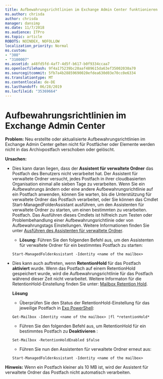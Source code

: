 ```yaml
---
title: Aufbewahrungsrichtlinien im Exchange Admin Center funktionieren nicht
ms.author: chrisda
author: chrisda
manager: dansimp
ms.date: 11/7/2018
ms.audience: ITPro
ms.topic: article
ROBOTS: NOINDEX, NOFOLLOW
localization_priority: Normal
ms.custom:
- "308"
- "3100007"
ms.assetid: a48fd5fd-4af7-4d5f-b617-b0f9334ccaa7
ms.openlocfilehash: 9f4a175239bc20aaf489615da63ef35002030a70
ms.sourcegitcommit: 5fb7a4b28859690020efdea630d03e70cc0e6334
ms.translationtype: MT
ms.contentlocale: de-DE
ms.lasthandoff: 06/28/2019
ms.locfileid: "35369664"
---
```

# <a name="retention-policies-in-exchange-admin-center"></a>Aufbewahrungsrichtlinien im Exchange Admin Center

 **Problem:** Neu erstellte oder aktualisierte Aufbewahrungsrichtlinien im Exchange Admin Center gelten nicht für Postfächer oder Elemente werden nicht in das Archivpostfach verschoben oder gelöscht. 
  
 **Ursachen:**
  
- Dies kann daran liegen, dass der **Assistent für verwaltete Ordner** das Postfach des Benutzers nicht verarbeitet hat. Der Assistent für verwaltete Ordner versucht, jedes Postfach in ihrer cloudbasierten Organisation einmal alle sieben Tage zu verarbeiten. Wenn Sie ein Aufbewahrungs ändern oder eine andere Aufbewahrungsrichtlinie auf ein Postfach anwenden, können Sie warten, bis die Unterstützung für verwaltete Ordner das Postfach verarbeitet, oder Sie können das Cmdlet Start-ManagedFolderAssistant ausführen, um den Assistenten für verwaltete Ordner zu starten, um einen bestimmten zu verarbeiten. Postfach. Das Ausführen dieses Cmdlets ist hilfreich zum Testen oder Problembehandlung einer Aufbewahrungsrichtlinie oder von Aufbewahrungstags Einstellungen. Weitere Informationen finden Sie unter [Ausführen des Assistenten für verwaltete Ordner](https://msdn.microsoft.com/library/gg271153%28v=exchsrvcs.149%29.aspx#managedfolderassist).
    
  - **Lösung:** Führen Sie den folgenden Befehl aus, um den Assistenten für verwaltete Ordner für ein bestimmtes Postfach zu starten:
    
  ```
  Start-ManagedFolderAssistant -Identity <name of the mailbox>
  ```

- Dies kann auch auftreten, wenn **RetentionHold** für das Postfach **aktiviert** wurde. Wenn das Postfach auf einem RetentionHold gespeichert wurde, wird die Aufbewahrungsrichtlinie für das Postfach während dieser Zeit nicht verarbeitet. Weitere Informaton für die RetentionHold-Einstellung finden Sie unter: [Mailbox Retention Hold](https://docs.microsoft.com/exchange/security-and-compliance/messaging-records-management/mailbox-retention-hold).
    
    **Lösung**
    
  - Überprüfen Sie den Status der RetentionHold-Einstellung für das jeweilige Postfach in [Exo PowerShell](https://docs.microsoft.com/powershell/exchange/exchange-online/connect-to-exchange-online-powershell/connect-to-exchange-online-powershell?view=exchange-ps):
    
  ```
  Get-Mailbox -Identity <name of the mailbox> |fl *retentionHold*
  ```

  - Führen Sie den folgenden Befehl aus, um RetentionHold für ein bestimmtes Postfach zu **Deaktivieren** :
    
  ```
  Set-Mailbox -RetentionHoldEnabled $false
  ```

  - Führen Sie nun den Assistenten für verwaltete Ordner erneut aus:
    
  ```
  Start-ManagedFolderAssistant -Identity <name of the mailbox>
  ```

 **Hinweis:** Wenn ein Postfach kleiner als 10 MB ist, wird der Assistent für verwaltete Ordner das Postfach nicht automatisch verarbeiten.
  